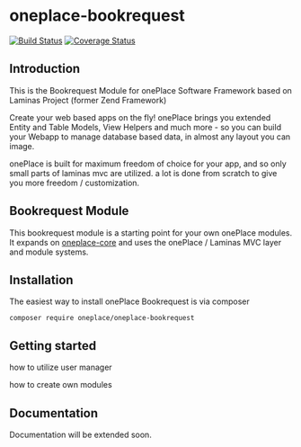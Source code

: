 # oneplace-bookrequest

[![Build Status](https://travis-ci.com/OnePlc/PLC_X_Bookrequest.svg?branch=master)](https://travis-ci.com/OnePlc/PLC_X_Bookrequest)
[![Coverage Status](https://coveralls.io/repos/github/OnePlc/PLC_X_Bookrequest/badge.svg?branch=master)](https://coveralls.io/github/OnePlc/PLC_X_Bookrequest?branch=master)

## Introduction

This is the Bookrequest Module for onePlace Software Framework based on Laminas Project (former Zend Framework)

Create your web based apps on the fly! onePlace brings you extended Entity and Table Models,
View Helpers and much more - so you can build your Webapp to manage database based data, 
in almost any layout you can image. 

onePlace is built for maximum freedom of choice for your app, and so only small
parts of laminas mvc are utilized. a lot is done from scratch to give you more freedom / customization.

## Bookrequest Module

This bookrequest module is a starting point for your own onePlace modules.
It expands on [oneplace-core](https://github.com/OnePlc/PLC_X_Core) and uses the onePlace / Laminas MVC layer and module systems.

## Installation

The easiest way to install onePlace Bookrequest is via composer
```shell script
composer require oneplace/oneplace-bookrequest
```

## Getting started

how to utilize user manager

how to create own modules

## Documentation

Documentation will be extended soon.